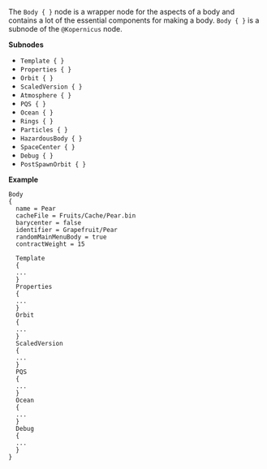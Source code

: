 The `Body { }` node is a wrapper node for the aspects of a body and contains a lot of the essential components for making a body. `Body { }` is a subnode of the `@Kopernicus` node.

**Subnodes**
- `Template { }`
- `Properties { }`
- `Orbit { }`
- `ScaledVersion { }`
- `Atmosphere { }`
- `PQS { }`
- `Ocean { }`
- `Rings { }`
- `Particles { }`
- `HazardousBody { }`
- `SpaceCenter { }`
- `Debug { }`
- `PostSpawnOrbit { }`

**Example**
```
Body
{
  name = Pear
  cacheFile = Fruits/Cache/Pear.bin
  barycenter = false
  identifier = Grapefruit/Pear
  randomMainMenuBody = true
  contractWeight = 15
  
  Template
  {
  ...
  }
  Properties
  {
  ...
  }
  Orbit
  {
  ...
  }
  ScaledVersion
  {
  ...
  }
  PQS
  {
  ...
  }
  Ocean
  {
  ...
  }
  Debug
  {
  ...
  }
}
